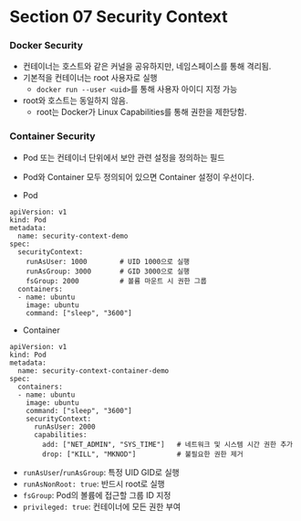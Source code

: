 # Section 07 Security Context


### Docker Security
- 컨테이너는 호스트와 같은 커널을 공유하지만, 네임스페이스를 통해 격리됨.
- 기본적을 컨테이너는 root 사용자로 실행
  - `docker run --user <uid>`를 통해 사용자 아이디 지정 가능
- root와 호스트는 동일하지 않음.
  - root는 Docker가 Linux Capabilities를 통해 권한을 제한당함.

### Container Security
- Pod 또는 컨테이너 단위에서 보안 관련 설정을 정의하는 필드
- Pod와 Container 모두 정의되어 있으면 Container 설정이 우선이다.

- Pod
~~~
apiVersion: v1
kind: Pod
metadata:
  name: security-context-demo
spec:
  securityContext:
    runAsUser: 1000        # UID 1000으로 실행
    runAsGroup: 3000       # GID 3000으로 실행
    fsGroup: 2000          # 볼륨 마운트 시 권한 그룹
  containers:
  - name: ubuntu
    image: ubuntu
    command: ["sleep", "3600"]
~~~

- Container
~~~
apiVersion: v1
kind: Pod
metadata:
  name: security-context-container-demo
spec:
  containers:
  - name: ubuntu
    image: ubuntu
    command: ["sleep", "3600"]
    securityContext:
      runAsUser: 2000
      capabilities:
        add: ["NET_ADMIN", "SYS_TIME"]   # 네트워크 및 시스템 시간 권한 추가
        drop: ["KILL", "MKNOD"]          # 불필요한 권한 제거
~~~

- `runAsUser`/`runAsGroup`: 특정 UID GID로 실행
- `runAsNonRoot: true`: 반드시 root로 실행
- `fsGroup`: Pod의 볼륨에 접근할 그룹 ID 지정
- `privileged: true`: 컨테이너에 모든 권한 부여